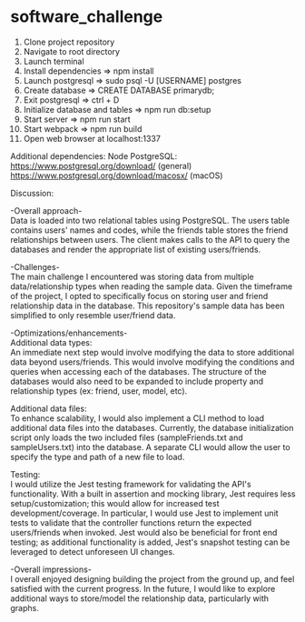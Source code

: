 # software_challenge

1.  Clone project repository
2.  Navigate to root directory
3.  Launch terminal
4.  Install dependencies => npm install
5.  Launch postgresql => sudo psql -U [USERNAME] postgres
6.  Create database => CREATE DATABASE primarydb;
7.  Exit postgresql => ctrl + D
8.  Initialize database and tables => npm run db:setup
9.  Start server => npm run start
10. Start webpack => npm run build
11. Open web browser at localhost:1337

Additional dependencies:
Node
PostgreSQL: https://www.postgresql.org/download/ (general) https://www.postgresql.org/download/macosx/ (macOS)

Discussion:

-Overall approach-  
Data is loaded into two relational tables using PostgreSQL. The users table contains users' names and codes, while the friends table stores the friend relationships between users. The client makes calls to the API to query the databases and render the appropriate list of existing users/friends.

-Challenges-  
The main challenge I encountered was storing data from multiple data/relationship types when reading the sample data. Given the timeframe of the project, I opted to specifically focus on storing user and friend relationship data in the database. This repository's sample data has been simplified to only resemble user/friend data.

-Optimizations/enhancements-  
Additional data types:  
An immediate next step would involve modifying the data to store additional data beyond users/friends. This would involve modifying the conditions and queries when accessing each of the databases. The structure of the databases would also need to be expanded to include property and relationship types (ex: friend, user, model, etc).

Additional data files:  
To enhance scalability, I would also implement a CLI method to load additional data files into the databases. Currently, the database initialization script only loads the two included files (sampleFriends.txt and sampleUsers.txt) into the database. A separate CLI would allow the user to specify the type and path of a new file to load.

Testing:  
I would utilize the Jest testing framework for validating the API's functionality. With a built in assertion and mocking library, Jest requires less setup/customization; this would allow for increased test development/coverage. In particular, I would use Jest to implement unit tests to validate that the controller functions return the expected users/friends when invoked. Jest would also be beneficial for front end testing; as additional functionality is added, Jest's snapshot testing can be leveraged to detect unforeseen UI changes.

-Overall impressions-  
I overall enjoyed designing building the project from the ground up, and feel satisfied with the current progress. In the future, I would like to explore additional ways to store/model the relationship data, particularly with graphs.
